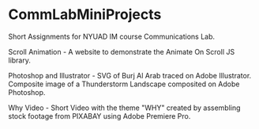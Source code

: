 # CommLabMiniProjects
Short Assignments for NYUAD IM course Communications Lab.

Scroll Animation - A website to demonstrate the Animate On Scroll JS library.

Photoshop and Illustrator - SVG of Burj Al Arab traced on Adobe Illustrator. Composite image of a Thunderstorm Landscape composited on Adobe Photoshop.

Why Video - Short Video with the theme "WHY" created by assembling stock footage from PIXABAY using Adobe Premiere Pro.
